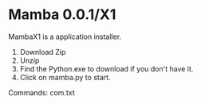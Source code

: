 # Mamba 0.0.1/X1

MambaX1 is a application installer. 

1. Download Zip
2. Unzip
3. Find the Python.exe to download if you don't have it.
4. Click on mamba.py to start.

Commands: com.txt
